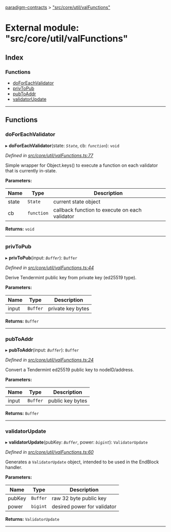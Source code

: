 [paradigm-contracts](../README.md) > ["src/core/util/valFunctions"](../modules/_src_core_util_valfunctions_.md)

# External module: "src/core/util/valFunctions"

## Index

### Functions

* [doForEachValidator](_src_core_util_valfunctions_.md#doforeachvalidator)
* [privToPub](_src_core_util_valfunctions_.md#privtopub)
* [pubToAddr](_src_core_util_valfunctions_.md#pubtoaddr)
* [validatorUpdate](_src_core_util_valfunctions_.md#validatorupdate)

---

## Functions

<a id="doforeachvalidator"></a>

###  doForEachValidator

▸ **doForEachValidator**(state: *`State`*, cb: *`function`*): `void`

*Defined in [src/core/util/valFunctions.ts:77](https://github.com/paradigmfoundation/paradigmcore/blob/11f2a53/src/core/util/valFunctions.ts#L77)*

Simple wrapper for Object.keys() to execute a function on each validator that is currently in-state.

**Parameters:**

| Name | Type | Description |
| ------ | ------ | ------ |
| state | `State` |  current state object |
| cb | `function` |  callback function to execute on each validator |

**Returns:** `void`

___
<a id="privtopub"></a>

###  privToPub

▸ **privToPub**(input: *`Buffer`*): `Buffer`

*Defined in [src/core/util/valFunctions.ts:44](https://github.com/paradigmfoundation/paradigmcore/blob/11f2a53/src/core/util/valFunctions.ts#L44)*

Derive Tendermint public key from private key (ed25519 type).

**Parameters:**

| Name | Type | Description |
| ------ | ------ | ------ |
| input | `Buffer` |  private key bytes |

**Returns:** `Buffer`

___
<a id="pubtoaddr"></a>

###  pubToAddr

▸ **pubToAddr**(input: *`Buffer`*): `Buffer`

*Defined in [src/core/util/valFunctions.ts:24](https://github.com/paradigmfoundation/paradigmcore/blob/11f2a53/src/core/util/valFunctions.ts#L24)*

Convert a Tendermint ed25519 public key to nodeID/address.

**Parameters:**

| Name | Type | Description |
| ------ | ------ | ------ |
| input | `Buffer` |  public key bytes |

**Returns:** `Buffer`

___
<a id="validatorupdate"></a>

###  validatorUpdate

▸ **validatorUpdate**(pubKey: *`Buffer`*, power: *`bigint`*): `ValidatorUpdate`

*Defined in [src/core/util/valFunctions.ts:60](https://github.com/paradigmfoundation/paradigmcore/blob/11f2a53/src/core/util/valFunctions.ts#L60)*

Generates a `ValidatorUpdate` object, intended to be used in the EndBlock handler.

**Parameters:**

| Name | Type | Description |
| ------ | ------ | ------ |
| pubKey | `Buffer` |  raw 32 byte public key |
| power | `bigint` |  desired power for validator |

**Returns:** `ValidatorUpdate`

___


